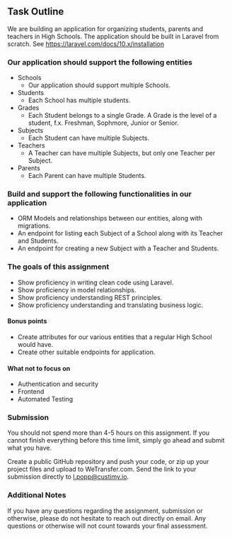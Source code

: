 ## Task Outline
We are building an application for organizing students, parents and teachers in High Schools.
The application should be built in Laravel from scratch.
See https://laravel.com/docs/10.x/installation



### Our application should support the following entities
- Schools
	- Our application should support multiple Schools.
- Students
	- Each School has multiple students.
- Grades
	- Each Student belongs to a single Grade. A Grade is the level of a student, f.x. Freshman, Sophmore, Junior or Senior.
- Subjects
	- Each Student can have multiple Subjects.
- Teachers
	- A Teacher can have multiple Subjects, but only one Teacher per Subject.
- Parents
	- Each Parent can have multiple Students.



### Build and support the following functionalities in our application

- ORM Models and relationships between our entities, along with migrations.
- An endpoint for listing each Subject of a School along with its Teacher and Students.
- An endpoint for creating a new Subject with a Teacher and Students.


### The goals of this assignment
- Show proficiency in writing clean code using Laravel.
- Show proficiency in model relationships.
- Show proficiency understanding REST principles.
- Show proficiency understanding and translating business logic.


#### Bonus points
- Create attributes for our various entities that a regular High School would have.
- Create other suitable endpoints for application.


#### What not to focus on
- Authentication and security
- Frontend
- Automated Testing



### Submission
You should not spend more than 4-5 hours on this assignment. If you cannot finish everything before this time limit, simply go ahead and submit what you have. 

Create a public GitHub repository and push your code, or zip up your project files and upload to WeTransfer.com. Send the link to your submission directly to l.popp@custimy.io.

### Additional Notes
If you have any questions regarding the assignment, submission or otherwise, please do not hesitate to reach out directly on email. 
Any questions or otherwise will not count towards your final assessment.
